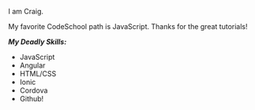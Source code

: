 I am Craig.

My favorite CodeSchool path is JavaScript. Thanks for the great tutorials!  

***My Deadly Skills:***
* JavaScript
* Angular
* HTML/CSS
* Ionic
* Cordova
* Github!